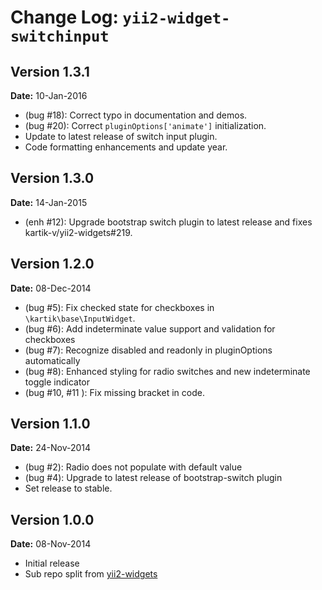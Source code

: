 # Change Log: `yii2-widget-switchinput`

## Version 1.3.1

**Date:** 10-Jan-2016

- (bug #18): Correct typo in documentation and demos.
- (bug #20): Correct `pluginOptions['animate']` initialization.
- Update to latest release of switch input plugin.
- Code formatting enhancements and update year.

## Version 1.3.0

**Date:** 14-Jan-2015

- (enh #12): Upgrade bootstrap switch plugin to latest release and fixes kartik-v/yii2-widgets#219.

## Version 1.2.0

**Date:** 08-Dec-2014

- (bug #5): Fix checked state for checkboxes in `\kartik\base\InputWidget`.
- (bug #6): Add indeterminate value support and validation for checkboxes
- (bug #7): Recognize disabled and readonly in pluginOptions automatically
- (bug #8): Enhanced styling for radio switches and new indeterminate toggle indicator
- (bug #10, #11 ): Fix missing bracket in code.

## Version 1.1.0

**Date:** 24-Nov-2014

- (bug #2): Radio does not populate with default value
- (bug #4): Upgrade to latest release of bootstrap-switch plugin
- Set release to stable.

## Version 1.0.0

**Date:** 08-Nov-2014

- Initial release
- Sub repo split from [yii2-widgets](https://github.com/kartik-v/yii2-widgets)
